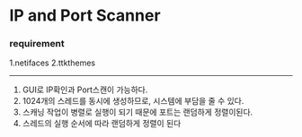 # IP and Port Scanner 

### requirement
1.netifaces
2.ttkthemes

---

1. GUI로 IP확인과 Port스캔이 가능하다.
2. 1024개의 스레드를 동시에 생성하므로, 시스템에 부담을 줄 수 있다. 
3. 스캐닝 작업이 병렬로 실행이 되기 때문에 포트는 랜덤하게 정렬이된다.
4. 스레드의 실행 순서에 따라 랜덤하게 정렬이 된다
